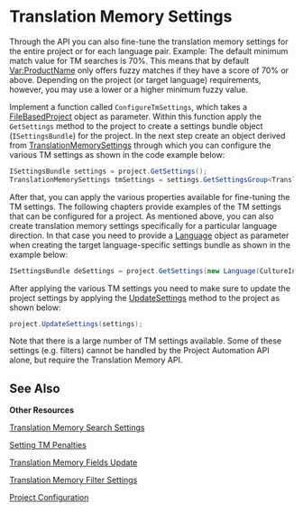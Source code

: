 Translation Memory Settings
==

Through the API you can also fine-tune the translation memory settings for the entire project or for each language pair. Example: The default minimum match value for TM searches is 70%. This means that by default <Var:ProductName> only offers fuzzy matches if they have a score of 70% or above. Depending on the project (or target language) requirements, however, you may use a lower or a higher minimum fuzzy value.

Implement a function called ```ConfigureTmSettings```, which takes a [FileBasedProject](../../api/projectautomation/Sdl.ProjectAutomation.FileBased.FileBasedProject.yml) object as parameter. Within this function apply the ```GetSettings``` method to the project to create a settings bundle object (```ISettingsBundle```) for the project. In the next step create an object derived from [TranslationMemorySettings](../../api/projectautomation/Sdl.ProjectAutomation.Settings.TranslationMemorySettings.yml) through which you can configure the various TM settings as shown in the code example below:

```CS
ISettingsBundle settings = project.GetSettings();
TranslationMemorySettings tmSettings = settings.GetSettingsGroup<TranslationMemorySettings>();
```
After that, you can apply the various properties available for fine-tuning the TM settings. The following chapters provide examples of the TM settings that can be configured for a project.
As mentioned above, you can also create translation memory settings specifically for a particular language direction. In that case you need to provide a [Language](../../api/core/Sdl.Core.Globalization.Language.yml) object as parameter when creating the target language-specific settings bundle as shown in the example below:

```CS
ISettingsBundle deSettings = project.GetSettings(new Language(CultureInfo.GetCultureInfo("de-DE")));
```

After applying the various TM settings you need to make sure to update the project settings by applying the [UpdateSettings](../../api/projectautomation/Sdl.ProjectAutomation.FileBased.FileBasedProject.yml#Sdl_ProjectAutomation_FileBased_FileBasedProject_UpdateSettings_Sdl_Core_Globalization_Language_Sdl_Core_Settings_ISettingsBundle_) method to the project as shown below:

```CS
project.UpdateSettings(settings);
```

Note that there is a large number of TM settings available. Some of these settings (e.g. filters) cannot be handled by the Project Automation API alone, but require the Translation Memory API.

See Also
--

**Other Resources**

[Translation Memory Search Settings](translation_memory_search_settings.md)

[Setting TM Penalties](setting_tm_penalties.md)

[Translation Memory Fields Update](translation_memory_field_update.md)

[Translation Memory Filter Settings](translation_memory_filter_settings.md)

[Project Configuration](project_configuration.md)
